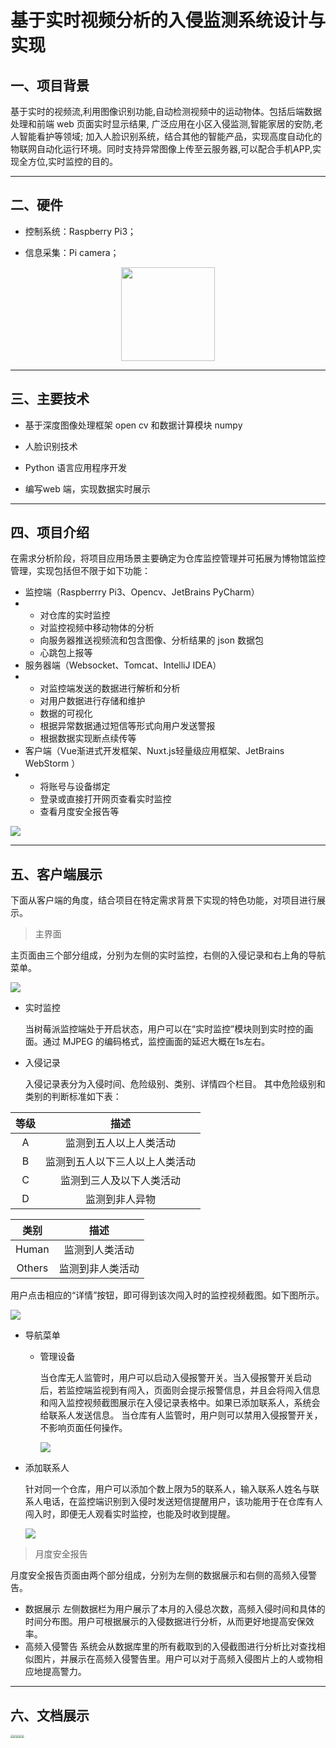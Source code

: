 # 基于实时视频分析的入侵监测系统设计与实现

## 一、项目背景
基于实时的视频流,利用图像识别功能,自动检测视频中的运动物体。包括后端数据处理和前端 web 页面实时显示结果, 广泛应用在小区入侵监测,智能家居的安防,老人智能看护等领域; 加入人脸识别系统，结合其他的智能产品，实现高度自动化的物联网自动化运行环境。同时支持异常图像上传至云服务器,可以配合手机APP,实现全方位,实时监控的目的。 

---

## 二、硬件

- 控制系统：Raspberry Pi3；

- 信息采集：Pi camera；

<div align=center><img height="150" src="http://static.zybuluo.com/TangWill/mmrkgojknahihs4juif0uxb7/image_1defagdvg1vbaidhle54qq1259.png"/></div>


---

## 三、主要技术

- 基于深度图像处理框架 open cv 和数据计算模块 numpy

- 	人脸识别技术
-	Python 语言应用程序开发
-	编写web 端，实现数据实时展示

---

## 四、项目介绍

在需求分析阶段，将项目应用场景主要确定为仓库监控管理并可拓展为博物馆监控管理，实现包括但不限于如下功能：

- 监控端（Raspberrry Pi3、Opencv、JetBrains PyCharm）
- - 对仓库的实时监控
  - 对监控视频中移动物体的分析
  - 向服务器推送视频流和包含图像、分析结果的 json 数据包
  - 心跳包上报等
- 服务器端（Websocket、Tomcat、IntelliJ IDEA）
- - 对监控端发送的数据进行解析和分析
  - 对用户数据进行存储和维护
  - 数据的可视化
  - 根据异常数据通过短信等形式向用户发送警报
  - 根据数据实现断点续传等
- 客户端（Vue渐进式开发框架、Nuxt.js轻量级应用框架、JetBrains WebStorm ）
- - 将账号与设备绑定
  - 登录或直接打开网页查看实时监控
  - 查看月度安全报告等

![](http://static.zybuluo.com/TangWill/sw5opqzft80959h3s2x8um05/%E5%9B%BE%E7%89%871.png)

---

## 五、客户端展示

下面从客户端的角度，结合项目在特定需求背景下实现的特色功能，对项目进行展示。

> 主界面

主页面由三个部分组成，分别为左侧的实时监控，右侧的入侵记录和右上角的导航菜单。

![](http://static.zybuluo.com/TangWill/bh1nnaez8x4qbkc0ocp1qe0q/%E7%94%A8%E6%88%B7%E6%89%8B%E5%86%8C.jpg)

- 实时监控

  当树莓派监控端处于开启状态，用户可以在“实时监控”模块则到实时控的画面。通过 MJPEG 的编码格式，监控画面的延迟大概在1s左右。

- 入侵记录

  入侵记录表分为入侵时间、危险级别、类别、详情四个栏目。
  其中危险级别和类别的判断标准如下表：

| 等级 |              描述              |
| :-----------------------------------------------: | :------------------------------------------------------------------------------: |
|  A   |     监测到五人以上人类活动     |
|  B   | 监测到五人以下三人以上人类活动 |
|  C   |    监测到三人及以下人类活动    |
|  D   |         监测到非人异物         |

|  类别  |       描述       |
| :----: | :--------------: |
| Human  |  监测到人类活动  |
| Others | 监测到非人类活动 |

用户点击相应的“详情”按钮，即可得到该次闯入时的监控视频截图。如下图所示。

![](http://static.zybuluo.com/TangWill/pwn4snechua4whjtvjvnfndq/%E7%94%A8%E6%88%B7%E6%89%8B%E5%86%8C.jpg)

- 导航菜单

  - 管理设备

    当仓库无人监管时，用户可以启动入侵报警开关。当入侵报警开关启动后，若监控端监视到有闯入，页面则会提示报警信息，并且会将闯入信息和闯入监控视频截图展示在入侵记录表格中。如果已添加联系人，系统会给联系人发送信息。
    当仓库有人监管时，用户则可以禁用入侵报警开关，不影响页面任何操作。

    ![](http://static.zybuluo.com/TangWill/y8sw0zi2ybs6dduzu7c8ahoo/%E7%94%A8%E6%88%B7%E6%89%8B%E5%86%8C.jpg)

- 添加联系人

  针对同一个仓库，用户可以添加个数上限为5的联系人，输入联系人姓名与联系人电话，在监控端识别到入侵时发送短信提醒用户，该功能用于在仓库有人闯入时，即便无人观看实时监控，也能及时收到提醒。

  ![](http://static.zybuluo.com/TangWill/xnxke63y71r47l1bgo1u9z2d/%E7%94%A8%E6%88%B7%E6%89%8B%E5%86%8C.jpg)

> 月度安全报告

月度安全报告页面由两个部分组成，分别为左侧的数据展示和右侧的高频入侵警告。

- 数据展示
  左侧数据栏为用户展示了本月的入侵总次数，高频入侵时间和具体的时间分布图。用户可根据展示的入侵数据进行分析，从而更好地提高安保效率。
- 高频入侵警告
  系统会从数据库里的所有截取到的入侵截图进行分析比对查找相似图片，并展示在高频入侵警告里。用户可以对于高频入侵图片上的人或物相应地提高警力。

---

## 六、文档展示

<img src="http://static.zybuluo.com/TangWill/emxb3zjwe1w9cvl8ydbz3gvn/%E5%BE%AE%E4%BF%A1%E5%9B%BE%E7%89%87_20200413103203.jpg" style="zoom:28%;" /><img src="http://static.zybuluo.com/TangWill/7ydjlugpaau70ao8unw2y1ii/%E5%BE%AE%E4%BF%A1%E5%9B%BE%E7%89%87_202004131032031.jpg" style="zoom:28%;" /><img src="http://static.zybuluo.com/TangWill/efq4xiuxl4mm2tk8vflzs2z0/%E5%BE%AE%E4%BF%A1%E5%9B%BE%E7%89%87_202004131032032.jpg" style="zoom:28%;" /><img src="http://static.zybuluo.com/TangWill/j2thvvr3owk1s9v4d15k8iin/%E5%BE%AE%E4%BF%A1%E5%9B%BE%E7%89%87_202004131032033.jpg" style="zoom:28%;" /><img src="http://static.zybuluo.com/TangWill/1lk5j0wra4x5bqan3c2bn2d0/%E5%BE%AE%E4%BF%A1%E5%9B%BE%E7%89%87_202004131032034.jpg" style="zoom:28%;" />
